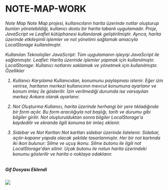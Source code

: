 # NOTE-MAP-WORK
<h6>Note Map
Note Map projesi, kullanıcıların harita üzerinde notlar oluşturup bunları yönetebildiği, kullanıcı dostu bir harita tabanlı uygulamadır. Proje, JavaScript ve Leaflet kütüphanesi kullanılarak geliştirilmiştir. Ayrıca, harita üzerinde etkileşimli işlemler ve not yönetimi sağlamak amacıyla LocalStorage kullanılmıştır.

Kullanılan Teknolojiler
JavaScript: Tüm uygulamanın işleyişi JavaScript ile sağlanmıştır.
Leaflet: Harita üzerinde işlemler yapmak için kullanılmıştır.
LocalStorage: Kullanıcı notlarını saklamak ve yönetmek için kullanılmıştır.
Özellikler
1. Kullanıcı Karşılama
Kullanıcıdan, konumunu paylaşması istenir. Eğer izin verirse, haritanın merkezi kullanıcının mevcut konumuna ayarlanır ve konum imleç ile gösterilir. İzin verilmediği durumda ise varsayılan merkez Ankara olarak ayarlanır.

2. Not Oluşturma
Kullanıcı, harita üzerinde herhangi bir yere tıkladığında bir form açılır.
Bu form aracılığıyla not başlığı, tarih ve durumu gibi bilgiler girilir.
Not oluşturulduktan sonra bilgiler LocalStorage'a kaydedilir ve ekranda ilgili konuma bir imleç eklenir.
3. Sidebar ve Not Kartları
Not kartları sidebar üzerinde listelenir. Sidebar, açılır-kapanır yapıda olacak şekilde tasarlanmıştır.
Her bir not kartında iki ikon bulunur: Silme ve uçuş ikonu.
Silme butonu ile ilgili not LocalStorage'dan silinir.
Uçak butonu ile notun harita üzerindeki konumu gösterilir ve harita o noktaya odaklanır.
</h6>

<h5>Gif Dosyası Eklendi<h5>

![](tanıtım.gif)